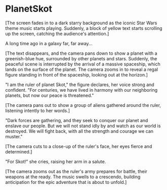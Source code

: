 # PlanetSkot

[The screen fades in to a dark starry background as the iconic Star Wars theme music starts playing. Suddenly, a block of yellow text starts scrolling up the screen, catching the audience's attention.]

A long time ago in a galaxy far, far away...

[The text disappears, and the camera pans down to show a planet with a greenish-blue hue, surrounded by other planets and stars. Suddenly, the peaceful scene is interrupted by the arrival of a massive spaceship, which lands on the surface of the planet. The camera zooms in to reveal a regal figure standing in front of the spaceship, looking out at the horizon.]

"I am the ruler of planet Skot," the figure declares, her voice strong and confident. "For centuries, we have lived in harmony with our neighboring planets, but now our peace is threatened."

[The camera pans out to show a group of aliens gathered around the ruler, listening intently to her words.]

"Dark forces are gathering, and they seek to conquer our planet and enslave our people. But we will not stand idly by and watch as our world is destroyed. We will fight back, with all the strength and courage we can muster."

[The camera cuts to a close-up of the ruler's face, her eyes fierce and determined.]

"For Skot!" she cries, raising her arm in a salute.

[The camera zooms out as the ruler's army prepares for battle, their weapons at the ready. The music swells to a crescendo, building anticipation for the epic adventure that is about to unfold.]

